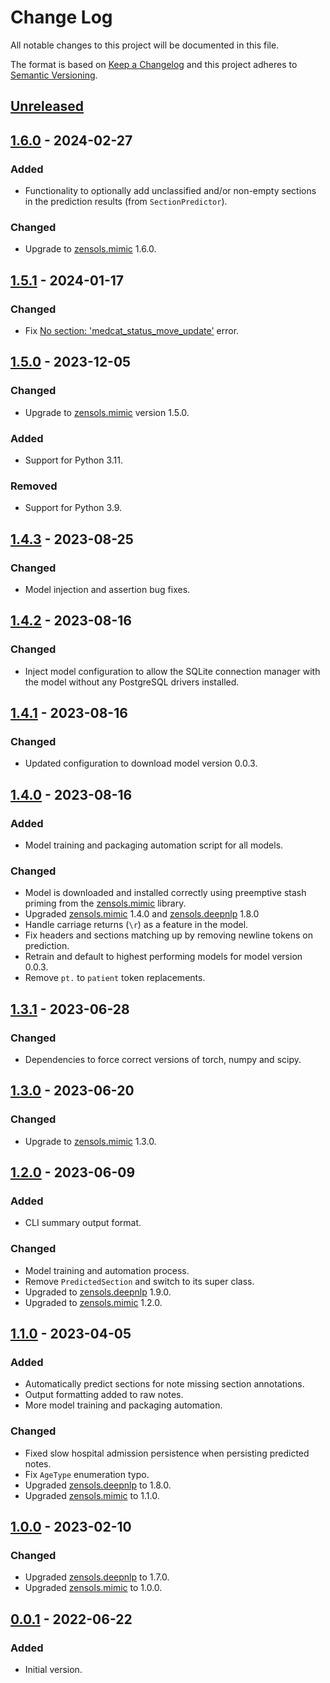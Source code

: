 # Change Log
All notable changes to this project will be documented in this file.

The format is based on [Keep a Changelog](http://keepachangelog.com/)
and this project adheres to [Semantic Versioning](http://semver.org/).


## [Unreleased]


## [1.6.0] - 2024-02-27
### Added
- Functionality to optionally add unclassified and/or non-empty sections in the
  prediction results (from `SectionPredictor`).

### Changed
- Upgrade to [zensols.mimic] 1.6.0.


## [1.5.1] - 2024-01-17
### Changed
- Fix [No section: 'medcat_status_move_update'] error.


## [1.5.0] - 2023-12-05
### Changed
- Upgrade to [zensols.mimic] version 1.5.0.

### Added
- Support for Python 3.11.

### Removed
- Support for Python 3.9.


## [1.4.3] - 2023-08-25
### Changed
- Model injection and assertion bug fixes.


## [1.4.2] - 2023-08-16
### Changed
- Inject model configuration to allow the SQLite connection manager with the
  model without any PostgreSQL drivers installed.


## [1.4.1] - 2023-08-16
### Changed
- Updated configuration to download model version 0.0.3.


## [1.4.0] - 2023-08-16
### Added
- Model training and packaging automation script for all models.

### Changed
- Model is downloaded and installed correctly using preemptive stash priming
  from the [zensols.mimic] library.
- Upgraded [zensols.mimic] 1.4.0 and [zensols.deepnlp] 1.8.0
- Handle carriage returns (`\r`) as a feature in the model.
- Fix headers and sections matching up by removing newline tokens on
  prediction.
- Retrain and default to highest performing models for model version 0.0.3.
- Remove `pt.` to `patient` token replacements.


## [1.3.1] - 2023-06-28
### Changed
- Dependencies to force correct versions of torch, numpy and scipy.


## [1.3.0] - 2023-06-20
### Changed
- Upgrade to [zensols.mimic] 1.3.0.


## [1.2.0] - 2023-06-09
### Added
- CLI summary output format.

### Changed
- Model training and automation process.
- Remove `PredictedSection` and switch to its super class.
- Upgraded to [zensols.deepnlp] 1.9.0.
- Upgraded to [zensols.mimic] 1.2.0.


## [1.1.0] - 2023-04-05
### Added
- Automatically predict sections for note missing section annotations.
- Output formatting added to raw notes.
- More model training and packaging automation.

### Changed
- Fixed slow hospital admission persistence when persisting predicted notes.
- Fix `AgeType` enumeration typo.
- Upgraded [zensols.deepnlp] to 1.8.0.
- Upgraded [zensols.mimic] to 1.1.0.


## [1.0.0] - 2023-02-10
### Changed
- Upgraded [zensols.deepnlp] to 1.7.0.
- Upgraded [zensols.mimic] to 1.0.0.


## [0.0.1] - 2022-06-22
### Added
- Initial version.


<!-- links -->
[Unreleased]: https://github.com/plandes/mimicsid/compare/v1.6.0...HEAD
[1.6.0]: https://github.com/plandes/mimicsid/compare/v1.5.1...v1.6.0
[1.5.1]: https://github.com/plandes/mimicsid/compare/v1.5.0...v1.5.1
[1.5.0]: https://github.com/plandes/mimicsid/compare/v1.4.3...v1.5.0
[1.4.3]: https://github.com/plandes/mimicsid/compare/v1.4.2...v1.4.3
[1.4.2]: https://github.com/plandes/mimicsid/compare/v1.4.1...v1.4.2
[1.4.1]: https://github.com/plandes/mimicsid/compare/v1.4.0...v1.4.1
[1.4.0]: https://github.com/plandes/mimicsid/compare/v1.3.1...v1.4.0
[1.3.1]: https://github.com/plandes/mimicsid/compare/v1.3.0...v1.3.1
[1.3.0]: https://github.com/plandes/mimicsid/compare/v1.2.0...v1.3.0
[1.2.0]: https://github.com/plandes/mimicsid/compare/v1.1.0...v1.2.0
[1.1.0]: https://github.com/plandes/mimicsid/compare/v1.0.0...v1.1.0
[1.0.0]: https://github.com/plandes/mimicsid/compare/v0.0.1...v1.0.0
[0.0.1]: https://github.com/plandes/mimicsid/compare/v0.0.0...v0.0.1

[zensols.deepnlp]: https://github.com/plandes/deepnlp
[zensols.mimic]: https://github.com/plandes/mimic
[No section: 'medcat_status_move_update']: https://github.com/plandes/mimicsid/issues/2

